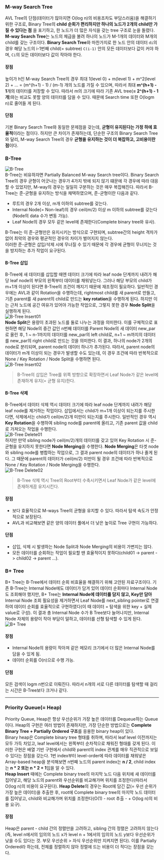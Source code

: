 
### M-way Search Tree
AVL Tree의 단점(데이터가 많아지면 O(log n)의 비용조차도 부담스러움)을 해결하기 위한 구조로, Binary Tree의 **child 순회가 편리하지만 하나의 노드가 2개의 child만 가질 수 있다는 점** 을 포기하고, 한 노드가 더 많은 자식을 갖는 tree 구조로 눈을 돌렸다.<br>
 **M-way Search Tree**는 노드의 체급을 불려 하나의 노드가 M-1개의 데이터와 M개의 child를 갖는 구조이다. **Binary Search Tree**와 마찬가지로 한 노드 안의 데이터 `di`의 경우 해당 노드의 i-1번째 child(= subtree) `C(i-1)` 안의 모든 데이터보다 값이 커야 하며, `Ci`의 모든 데이터보다 값이 작아야 한다. 
#### 장점 
높이가 h인 M-way Search Tree의 경우 최대 1(level 0) + m(level 1) + m^2(level 2) + ... = (m^(h+1) - 1) / (m-1) 개의 노드를 가질 수 있으며, 따라서 최대 **m^(h+1) - 1**개의 데이터를 저장할 수 있다. 따라서 m의 크기에 따라 기존 AVL tree(**= 2^(h+1) - 1개**)와는 비교도 못할 양의 데이터를 담을 수 있다. 때문에 Search time 또한 O(logm n)로 줄어들 게 된다. 
#### 단점 
기본 Binary Search Tree와 동일한 문제점을 갖는데, **균형이 유지된다는 가정 하에 효율적**이라는 점이다. 하지만 큰 차이가 존재하는데, 단순한 구조의 Binary Search Tree와 달리, M-way Search Tree의 경우 **균형을 유지하는 것이 더 복잡하고, 고비용이란 점**이다.

### B-Tree

![B-Tree](https://user-images.githubusercontent.com/86412960/147461988-1dc8b79a-6801-4084-abb5-6532ea1ac19d.png)<br>
B-Tree는 비유하자면 Partially Balanced M-way Search tree이다. Binary Search Tree의 경우 균형이 어긋나는 경우가 4가지 밖에 되지 않기 떄문에 각 경우에 따라 대응할 수 있었지만, M-way의 경우는 일일히 구분하는 것은 매우 복잡해진다. 따라서 B-Tree는 준-균형을 유지하는 방식을 채택하였으며, 준-균형이란 다음과 같다.
*  루트의 경우 2개 이상, m개 이하의 subtree를 갖는다.
*  Internal Node(= Non-leaf)의 경우 ceil(m/2) 이상 m 이하의 subtree를 갖는다(Node의 data 수가 변동 가능). 
*  Leaf Node의 경우 모두 같은 level에 존재한다(Complete binary tree와 유사).

B-Tree는 이 준-균형만은 유지시키는 방식으로 구현되며, subtree간의 height 격차가 없어 최악의 경우와 평균적인 경우의 차이가 벌어지지 않는다. <br>
이러한 준-균형은 삽입/삭제 시에 무너질 수 있기 때문에 각 경우에 균형이 무너지는 것을 방지하는 추가 작업이 요구된다. 
#### B-Tree 삽입
B-Tree에 새 데이터를 삽입할 때엔 데이터 크기에 따라 leaf node 단계까지 내려가 해당 leaf node의 부모의 왼쪽부터 데이터를 채워넣는다. 그러나 해당 부모의 child가 m+1개 이상이 된다면 B-Tree의 조건이 깨지기 때문에 재조정이 필요하다. 일반적인 경우에는 AVL과 같이 Rotation을 수행하는데, rightmost child를 새 parent로 만들고, 기존 parent를 새 parent의 child로 만드는 **key rotation**을 수행하게 된다. 하지만 이는 근처 노드에 공간 여유가 있어야 가능한 작업으로, 그렇지 못한 경우 **Node Split**을 실행하게 된다. <br>
![B-Tree Insert01](https://user-images.githubusercontent.com/86412960/147466201-1867e039-ce3e-4e91-b279-0c6a09672406.png)<br>
**Node Split**은 용량이 초과된 노드를 둘로 나누는 과정을 의미한다. 이를 구체적으로 표현하면 해당 Node의 중간 값인 n번째  데이터를 Parent Node의 새 데이터 new_par로 올린 후, 1 ~ n-1까지의 데이터를 new_par의 left child로, n+1 ~ m까지의 데이터를 new_par의 right child로 만드는 것을 의미한다. 이 결과, 하나의 node가 2개의 node로 분리되며, parent node의 데이터 하나가 추가된다. 따라서, parent node의 데이터가 m개 이상이 되는 경우가 발생할 수도 있는데, 이 경우 조건에 따라 반복적으로 None / Key Rotation / Node Split을 수행하면 된다.<br>
![B-Tree Insert02](https://user-images.githubusercontent.com/86412960/147466206-ee08b2c1-a528-4afc-a483-f242251f9439.png)<br>
> B-Tree의 삽입은 Tree를 위쪽 방향으로 확장하면서 Leaf Node가 같은 level에 존재하게 유지(= 균형 유지)한다. 
#### B-Tree 삭제
B-Tree에서 데이터 삭제 역시 데이터 크기에 따라 leaf node 단계까지 내려가 해당 leaf node를 제거하는 작업이다. 삽입에서는 child가 m+1개 이상이 되는지를 주시한다면, 삭제에서는 child가 ceil(m/2)개 미만이 되는지를 주시한다. 일반적인 경우 역시 **Key Rotation**을 수행하여 sibling node를 parent에 올리고, 기존 parent 값을 child로 가져오는 작업을 수행한다.<br>
![B-Tree Delete01](https://user-images.githubusercontent.com/86412960/147466210-f28a8cf2-9c05-419c-864f-cc51388e5d87.png)<br>
하지만 만약 sibling node가 ceil(m/2)개의 데이터를 갖고 있어 Key Rotation 시 준-균형을 유지하지 못한다면 **Node Merging**을 수행한다. **Node Merging**은 타겟 node와 sibling node를 병합하는 작업으로, 그 결과 parent node의 데이터가 하나 줄게 된다. 그 때문에 parent의 데이터가 ceil(m/2) 미만이 될 경우 조건에 따라 반복적으로 None / Key Rotation / Node Merging을 수행한다.<br>
![B-Tree Delete02](https://user-images.githubusercontent.com/86412960/147466354-dca2fd5c-43f0-47ca-a178-95c33465385a.png)<br>
> B-Tree 삭제 역시 Tree의 Root부터 수축시키면서 Leaf Node가 같은 level에 존재하게끔 유지시킨다.
#### 장점
*  보다 효율적으로 M-ways Tree의 균형을 유지할 수 있다. 따라서 탐색 속도가 안정적으로 보장된다.  
*  AVL과 비교해보면 같은 양의 데이터 풀에서 더 낮은 높이로 Tree 구현이 가능하다.
#### 단점
*  삽입, 삭제 시 발생하는 Node Split과 Node Merging의 비용이 가변지는 않다. 
*  모든 데이터를 순회하는 작업이 필요할 땐 효율적이지 못하다(child01 -> parent -> child02 -> parent ...).

### B+ Tree
B+ Tree는 B-Tree에서 데이터 순회 비효율을 해결하기 위해 고안된 자료구조이다. 기존 B-Tree는 Internal Node에도 데이터가 담겨 있어 데이터 순회마다 Internal Node도 조회해야 했지만, B+ Tree는 **Internal Node에 데이터를 담지 않고, Key만 담아** Internal Node 조회 필요성을 제거하면서 Leaf Node를 next_sibling pointer로 연결하여 데이터 순회를 효율적으로 구현하였다(이 때 데이터 = 탐색을 위한 key + 실제 value로 구성). 
이 결과 총 Internal Node 수가 B Tree보다 늘어나지만, Internal Node 자체의 용량이 작아 부담이 덜하고, 데이터를 선형 탐색할 수 있게 된다.<br>
![B+ Tree](https://user-images.githubusercontent.com/86412960/147473046-dc183f9b-70f0-454e-9ebc-df1c28b12bb0.png)<br>
#### 장점
*  Internal Node의 용량이 작아져 같은 메모리 크기에서 더 많은 Internal Node를 담을 수 있게 됨.
*  데이터 순회를 O(n)으로 수행 가능.
#### 단점
모든 검색이 logm n번으로 이뤄진다. 따라서 n개의 서로 다른 데이터를 탐색할 때 걸리는 시간은 B-Tree보다 크거나 같다.

---------------------------------------------


### Priority Queue(= Heap)
Priority Queue, Heap은 항상 우선순위가 가장 높은 데이터를 Dequeue하는 Queue이다. Heap의 구현은 여러 방법이 존재하지만, 가장 단순한 방법으로는 **Complete Binary Tree + Partially Ordered 구조**를 응용한 binary heap이 있다.<br>
Binary heap은 Complete binary tree 형태를 취하며, 따라서 leaf level 이전까지는 모두 가득 차있고, leaf level에서는 왼쪽부터 순차적으로 채워진 형태를 갖게 된다. 이러한 구현은 배열 기반 구현에서 child와 parent의 index 관계를 매우 직관적으로 보일 수 있다는 장점을 갖는다. 1번 index부터 level-order에 따라 데이터를 채워넣은 Array-based heap을 분석해보면 n번째 노드의 parent index는 **n / 2**, child index는 **n * 2 또는 n * 2 + 1**임을 알 수 있다.<br>
**Heap Insert** 때에는 Complete binary tree의 마지막 노드 다음 위치에 새 데이터를 집어넣고, 해당 노드의 parent와 우선순위를 비교해가며 위치를 조정한다(따라서 O(log n)의 비용이 요구된다). **Heap Delete**의 경우는 Root에 담긴 값(= 우선 순위가 가장 높은 데이터)을 추출한 후, root에 Complete binary tree의 마지막 노드 데이터를 집어넣고, child와 비교해가며 위치를 조정한다(O(1) - root 추출 - + O(log n)의 비용 요구). 
#### 장점
Heap은 parent - child 간의 정렬만을 고려하고, sibling 간의 정렬은 고려하지 않는다(즉, level n에서의 임의의 노드 x가 level n + 1에서의 임의의 노드 y보다 우선순위가 낮을 수도 있다는 것. 부모 우선순위 > 자식 우선순위만 지켜지면 된다). 이를 Partially Ordered라 하는데, 전체를 정렬하지 않아 정렬에 드는 비용이 더 적다는 장점을 갖는다. 

